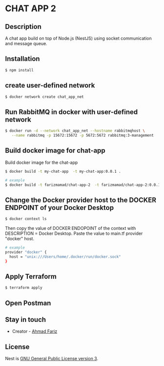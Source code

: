 # CHAT APP 2

## Description

A chat app build on top of Node.js (NestJS) using socket communication and message queue.

## Installation

```bash
$ npm install
```

## create user-defined network
```bash
$ docker network create chat_app_net
```

## Run RabbitMQ in docker with user-defined network
```bash
$ docker run -d --network chat_app_net --hostname rabbitmqhost \
   --name rabbitmq -p 15672:15672 -p 5672:5672 rabbitmq:3-management
```

## Build docker image for chat-app
Build docker image for the chat-app

```bash
$ docker build -t my-chat-app  -t my-chat-app:0.0.1 .

# example
$ docker build -t farizmamad/chat-app-2  -t farizmamad/chat-app-2:0.0.1 .
```

## Change the Docker provider host to the DOCKER ENDPOINT of your Docker Desktop
```bash
$ docker context ls
```
Then copy the value of DOCKER ENDOPOINT of the context with DESCRIPTION = Docker Desktop.
Paste the value to main.tf provider "docker" host.

```bash
# example
provider "docker" {
  host = "unix:///Users/home/.docker/run/docker.sock"
}
```

## Apply Terraform

```bash
$ terraform apply
```

## Open Postman


## Stay in touch

- Creator - [Ahmad Fariz](https://www.linkedin.com/in/ahmadfariz)

## License

Nest is [GNU General Public License version 3](LICENSE).
